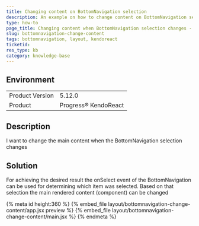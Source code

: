 ```yaml
---
title: Changing content on BottomNavigation selection 
description: An example on how to change content on BottomNavigation selection
type: how-to
page_title: Changing content when BottomNavigation selection changes - KendoReact BottomNavigation
slug: bottomnavigation-change-content
tags: bottomnavigation, layout, kendoreact
ticketid: 
res_type: kb
category: knowledge-base
---
```


## Environment

<table>
	<tbody>
		<tr>
			<td>Product Version</td>
			<td>5.12.0</td>
		</tr>
		<tr>
			<td>Product</td>
			<td>Progress® KendoReact</td>
		</tr>
	</tbody>
</table>
 
## Description
I want to change the main content when the BottomNavigation selection changes

## Solution
For achieving the desired result the onSelect event of the BottomNavigation can be used for determining which item was selected. Based on that selection the main rendered content (component) can be changed

{% meta id height:360 %}
{% embed_file layout/bottomnavigation-change-content/app.jsx preview %}
{% embed_file layout/bottomnavigation-change-content/main.jsx %}
{% endmeta %}
